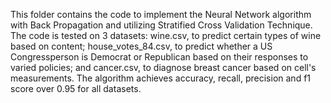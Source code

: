 This folder contains the code to implement the Neural Network algorithm with Back Propagation and utilizing Stratified Cross Validation Technique. The code is tested on 3 datasets: wine.csv, to predict certain types of wine based on content; house_votes_84.csv, to predict whether a US Congressperson is Democrat or Republican based on their responses to varied policies; and cancer.csv, to diagnose breast cancer based on cell's measurements. The algorithm achieves accuracy, recall, precision and f1 score over 0.95 for all datasets. 
